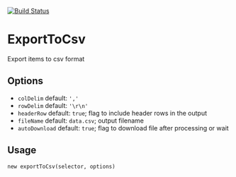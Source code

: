 [![Build Status](https://travis-ci.org/MikeFielden/ExportToCsv.svg?branch=master)](https://travis-ci.org/MikeFielden/ExportToCsv)

ExportToCsv
===========

Export items to csv format

## Options
- `colDelim` default: `','`
- `rowDelim` default: `'\r\n'`
- `headerRow` default: `true`; flag to include header rows in the output
- `fileName` default: `data.csv`; output filename
- `autoDownload` default: `true`; flag to download file after processing or wait

## Usage
```new exportToCsv(selector, options)```